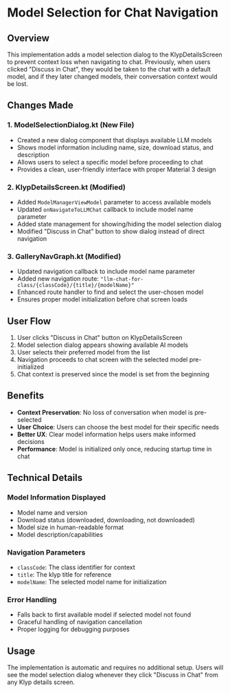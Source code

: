 # Model Selection for Chat Navigation

## Overview

This implementation adds a model selection dialog to the KlypDetailsScreen to prevent context loss when navigating to chat. Previously, when users clicked "Discuss in Chat", they would be taken to the chat with a default model, and if they later changed models, their conversation context would be lost.

## Changes Made

### 1. ModelSelectionDialog.kt (New File)
- Created a new dialog component that displays available LLM models
- Shows model information including name, size, download status, and description
- Allows users to select a specific model before proceeding to chat
- Provides a clean, user-friendly interface with proper Material 3 design

### 2. KlypDetailsScreen.kt (Modified)
- Added `ModelManagerViewModel` parameter to access available models
- Updated `onNavigateToLLMChat` callback to include model name parameter
- Added state management for showing/hiding the model selection dialog
- Modified "Discuss in Chat" button to show dialog instead of direct navigation

### 3. GalleryNavGraph.kt (Modified)
- Updated navigation callback to include model name parameter
- Added new navigation route: `"llm-chat-for-class/{classCode}/{title}/{modelName}"`
- Enhanced route handler to find and select the user-chosen model
- Ensures proper model initialization before chat screen loads

## User Flow

1. User clicks "Discuss in Chat" button on KlypDetailsScreen
2. Model selection dialog appears showing available AI models
3. User selects their preferred model from the list
4. Navigation proceeds to chat screen with the selected model pre-initialized
5. Chat context is preserved since the model is set from the beginning

## Benefits

- **Context Preservation**: No loss of conversation when model is pre-selected
- **User Choice**: Users can choose the best model for their specific needs
- **Better UX**: Clear model information helps users make informed decisions
- **Performance**: Model is initialized only once, reducing startup time in chat

## Technical Details

### Model Information Displayed
- Model name and version
- Download status (downloaded, downloading, not downloaded)
- Model size in human-readable format
- Model description/capabilities

### Navigation Parameters
- `classCode`: The class identifier for context
- `title`: The klyp title for reference
- `modelName`: The selected model name for initialization

### Error Handling
- Falls back to first available model if selected model not found
- Graceful handling of navigation cancellation
- Proper logging for debugging purposes

## Usage

The implementation is automatic and requires no additional setup. Users will see the model selection dialog whenever they click "Discuss in Chat" from any Klyp details screen.
